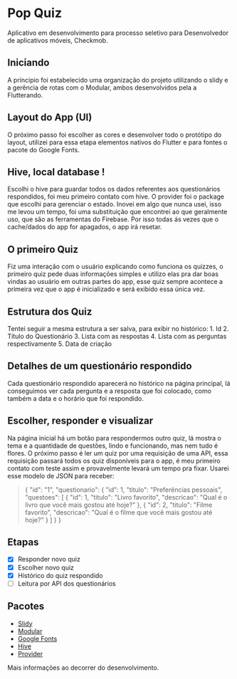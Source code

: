 # Pop Quiz

Aplicativo em desenvolvimento para processo seletivo para Desenvolvedor de aplicativos móveis, Checkmob.

## Iniciando
A príncipio foi estabelecido uma organização do projeto utilizando o slidy e a gerência de rotas com o Modular, ambos desenvolvidos pela a Flutterando.

## Layout do App (UI)
O próximo passo foi escolher as cores e desenvolver todo o protótipo do layout, utilizei para essa etapa elementos nativos do Flutter e para fontes o pacote do Google Fonts.

## Hive, local database !
Escolhi o hive para guardar todos os dados referentes aos questionários respondidos, foi meu primeiro contato com hive. O provider foi o package que escolhi para gerenciar o estado. Inovei em algo que nunca usei, isso me levou um tempo, foi uma substituição que encontrei ao que geralmente uso, que são as ferramentas do Firebase. Por isso todas ás vezes que o cache/dados do app for apagados, o app irá resetar.

## O primeiro Quiz
Fiz uma interação com o usuário explicando como funciona os quizzes, o primeiro quiz pede duas informações simples e utilizo elas pra dar boas vindas ao usuário em outras partes do app, esse quiz sempre acontece a primeira vez que o app é inicializado e será exibido essa única vez.

## Estrutura dos Quiz
Tentei seguir a mesma estrutura a ser salva, para exibir no histórico:
    1. Id
    2. Título do Questionário
    3. Lista com as respostas
    4. Lista com as perguntas respectivamente
    5. Data de criação

## Detalhes de um questionário respondido
Cada questionário respondido aparecerá no histórico na página principal, lá conseguimos ver cada pergunta e a resposta que foi colocado, como também a data e o horário que foi respondido.

## Escolher, responder e visualizar
Na página inicial há um botão para respondermos outro quiz, lá mostra o tema e a quantidade de questões, lindo e funcionando, mas nem tudo é flores. O próximo passo é ler um quiz por uma requisição de uma API, essa requisição passará todos os quiz disponíveis para o app, é meu primeiro contato com teste assim e provavelmente levará um tempo pra fixar. Usarei esse modelo de JSON para receber: 

 >{
    "id": "1",
    "questionario": {
      "id": 1,
      "titulo": "Preferências pessoais",
      "questoes": [
        {
          "id": 1,
          "titulo": "Livro favorito",
          "descricao": "Qual é o livro que você mais gostou até hoje?"
        },
        {
          "id": 2,
          "titulo": "Filme favorito",
          "descricao": "Qual é o filme que você mais gostou até hoje?"
        }
      ]
    }
  }


## Etapas

- [X] Responder novo quiz
- [X] Escolher novo quiz
- [X] Histórico do quiz respondido
- [ ] Leitura por API dos questionários

## Pacotes

- [Slidy](https://pub.dev/packages/slidy)
- [Modular](https://pub.dev/packages/flutter_modular)
- [Google Fonts](https://pub.dev/packages/google_fonts)
- [Hive](https://pub.dev/packages/hive)
- [Provider](https://pub.dev/packages/provider)

Mais informações ao decorrer do desenvolvimento.
